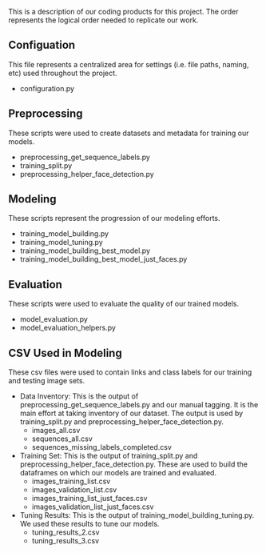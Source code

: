 This is a description of our coding products for this project.  The order represents the logical order needed to replicate our work.

## Configuation
This file represents a centralized area for settings (i.e. file paths, naming, etc) used throughout the project.
* configuration.py

## Preprocessing
These scripts were used to create datasets and metadata for training our models. 
* preprocessing_get_sequence_labels.py
* training_split.py
* preprocessing_helper_face_detection.py

## Modeling
These scripts represent the progression of our modeling efforts.
  * training_model_building.py
  * training_model_tuning.py
  * training_model_building_best_model.py
  * training_model_building_best_model_just_faces.py
  
## Evaluation
These scripts were used to evaluate the quality of our trained models.
* model_evaluation.py
* model_evaluation_helpers.py

## CSV Used in Modeling
These csv files were used to contain links and class labels for our training and testing image sets.  
* Data Inventory: This is the output of preprocessing_get_sequence_labels.py and our manual tagging.  It is the main effort at taking inventory of our dataset.  The output is used by training_split.py and preprocessing_helper_face_detection.py.
  * images_all.csv
  * sequences_all.csv
  * sequences_missing_labels_completed.csv
* Training Set:  This is the output of training_split.py and preprocessing_helper_face_detection.py.  These are used to build the dataframes on which our models are trained and evaluated.
  * images_training_list.csv
  * images_validation_list.csv
  * images_training_list_just_faces.csv
  * images_validation_list_just_faces.csv
* Tuning Results:  This is the output of training_model_building_tuning.py.  We used these results to tune our models.
  * tuning_results_2.csv
  * tuning_results_3.csv

